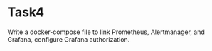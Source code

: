 # Task4
Write a docker-compose file to link Prometheus, Alertmanager, and Grafana, configure Grafana authorization.
